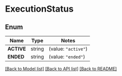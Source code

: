 # ExecutionStatus

## Enum
Name | Type | Notes
------------ | ------------- | -------------
**ACTIVE** | string | (value: `"active"`)
**ENDED** | string | (value: `"ended"`)


[[Back to Model list]](../README.md#documentation-for-models) [[Back to API list]](../README.md#documentation-for-api-endpoints) [[Back to README]](../README.md)


